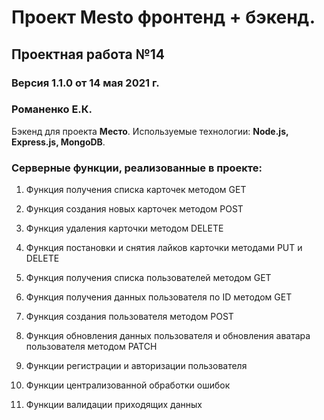 # Проект Mesto фронтенд + бэкенд.
## Проектная работа №14

### Версия 1.1.0 от 14 мая 2021 г.
### Романенко Е.К.

Бэкенд для проекта **Место**. Используемые технологии: **Node.js, Express.js, MongoDB**.

### Серверные функции, реализованные в проекте:

1. Функция получения списка карточек методом GET
2. Функция создания новых карточек методом POST
3. Функция удаления карточки методом DELETE
4. Функция постановки и снятия лайков карточки методами PUT и DELETE

5. Функция получения списка пользователей методом GET
6. Функция получения данных пользователя по ID методом GET
7. Функция создания пользователя методом POST
8. Функция обновления данных пользователя и обновления аватара пользователя методом PATCH

9. Функции регистрации и авторизации пользователя
10. Функции централизованной обработки ошибок
11. Функции валидации приходящих данных